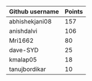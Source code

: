 | Github username | Points |
|-----------------|--------|
| abhishekjani08 | 157 |
| anishdalvi     | 106 |
| Mri1662        | 80 |
| dave-SYD       | 25 |
| kmalap05       | 18 |
| tanujbordikar  | 10 |

